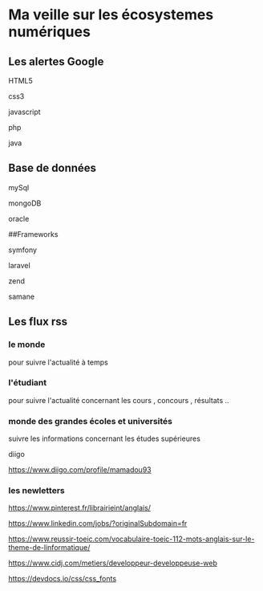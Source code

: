 # Ma veille sur les écosystemes numériques

## Les alertes Google

HTML5

css3

javascript

php

java

## Base de données

mySql

mongoDB

oracle

##Frameworks

symfony

laravel

zend

samane

## Les flux rss

### le monde
pour suivre l'actualité à temps

### l'étudiant

pour suivre l'actualité concernant les cours , concours , résultats ..

### monde des grandes écoles et universités

suivre les informations concernant les études supérieures

diigo

https://www.diigo.com/profile/mamadou93

### les newletters

https://www.pinterest.fr/librairieint/anglais/ 

https://www.linkedin.com/jobs/?originalSubdomain=fr 

https://www.reussir-toeic.com/vocabulaire-toeic-112-mots-anglais-sur-le-theme-de-linformatique/ 

https://www.cidj.com/metiers/developpeur-developpeuse-web

https://devdocs.io/css/css_fonts








